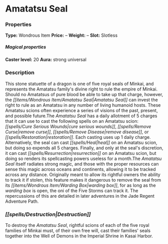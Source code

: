 ﻿---
Title: "Amatatsu Seal"
Type: "Wondrous Item"
Price: "–"
Weight: "–"
Slot: "Slotless"
Caster level: "20"
Aura: "strong universal"
Description: |
  "This stone statuette of a dragon is one of five royal seals of Minkai, and represents the Amatatsu family's divine right to rule the empire of Minkai. Should no Amatatsus of pure blood be able to take up that charge, however, the Amatatsu Seal can invest the right to rule as an Amatatsu in any number of living humanoid hosts. These Amatatsu scions often experience a series of visions of the past, present, and possible future.The _Amatatsu Seal_ has a daily allotment of 5 charges that it can use to cast the following spells on an Amatatsu scion: _cure serious wounds_, _remove curse_, _remove disease_, or _restoration_. Each casting uses up 1 daily charge. Alternatively, the seal can cast _heal_ on an Amatatsu scion, but doing so expends all 5 charges. Finally, and only at the seal's discretion, it can cast _resurrection_ on an Amatatsu scion, but doing so renders its spellcasting powers useless for a month.The _Amatatsu Seal_ itself radiates strong magic, and those with the proper resources can sense this magic across oceans and continents, allowing it to be tracked across any distance. Originally meant to allow its rightful owners the ability to track it if stolen, this feature makes it dangerous to remove the seal from its _warding box_, for as long as the _warding box_ is open, the oni of the Five Storms can track it. The repercussions of this are detailed in later adventures in the Jade Regent Adventure Path."
Destruction: |
  "To destroy the _Amatatsu Seal_, rightful scions of each of the five royal families of Minkai must, of their own free will, cast their families' seals together into the Well of Demons in the Imperial Shrine in Kasai Harbor."
Sources: "['Pathfinder #49: The Brinewall Legacy']"
---

# Amatatsu Seal

### Properties

**Type:** Wondrous Item **Price:** – **Weight:** – **Slot:** Slotless

##### Magical properties

**Caster level:** 20 **Aura:** strong universal

### Description

This stone statuette of a dragon is one of five royal seals of Minkai, and represents the Amatatsu family's divine right to rule the empire of Minkai. Should no Amatatsus of pure blood be able to take up that charge, however, the _[[items/Wondrous Item/Amatatsu Seal|Amatatsu Seal]]_ can invest the right to rule as an Amatatsu in any number of living humanoid hosts. These Amatatsu scions often experience a series of visions of the past, present, and possible future.The _Amatatsu Seal_ has a daily allotment of 5 charges that it can use to cast the following spells on an Amatatsu scion: _[[spells/Cure Serious Wounds|cure serious wounds]]_, _[[spells/Remove Curse|remove curse]]_, _[[spells/Remove Disease|remove disease]]_, or _[[spells/Restoration|restoration]]_. Each casting uses up 1 daily charge. Alternatively, the seal can cast _[[spells/Heal|heal]]_ on an Amatatsu scion, but doing so expends all 5 charges. Finally, and only at the seal's discretion, it can cast _[[spells/Resurrection|resurrection]]_ on an Amatatsu scion, but doing so renders its spellcasting powers useless for a month.The _Amatatsu Seal_ itself radiates strong magic, and those with the proper resources can sense this magic across oceans and continents, allowing it to be tracked across any distance. Originally meant to allow its rightful owners the ability to track it if stolen, this feature makes it dangerous to remove the seal from its _[[items/Wondrous Item/Warding Box|warding box]]_, for as long as the _warding box_ is open, the oni of the Five Storms can track it. The repercussions of this are detailed in later adventures in the Jade Regent Adventure Path.

### _[[spells/Destruction|Destruction]]_

To destroy the _Amatatsu Seal_, rightful scions of each of the five royal families of Minkai must, of their own free will, cast their families' seals together into the Well of Demons in the Imperial Shrine in Kasai Harbor.

